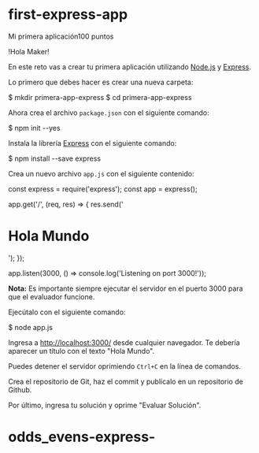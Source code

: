 # first-express-app

Mi primera aplicación100 puntos

!Hola Maker!

En este reto vas a crear tu primera aplicación utilizando [Node.js](https://nodejs.org/) y [Express](https://expressjs.com/).

Lo primero que debes hacer es crear una nueva carpeta:

$ mkdir primera-app-express
$ cd primera-app-express

Ahora crea el archivo `package.json` con el siguiente comando:

$ npm init --yes

Instala la librería [Express](https://expressjs.com/) con el siguiente comando:

$ npm install --save express

Crea un nuevo archivo `app.js` con el siguiente contenido:

const express = require('express');
const app = express();

app.get('/', (req, res) => {
  res.send('<h1>Hola Mundo</h1>');
});

app.listen(3000, () => console.log('Listening on port 3000!'));

**Nota:** Es importante siempre ejecutar el servidor en el puerto 3000 para que el evaluador funcione.

Ejecútalo con el siguiente comando:

$ node app.js

Ingresa a <http://localhost:3000/> desde cualquier navegador. Te debería aparecer un título con el texto "Hola Mundo".

Puedes detener el servidor oprimiendo `Ctrl+C` en la línea de comandos.

Crea el repositorio de Git, haz el commit y publícalo en un repositorio de Github.

Por último, ingresa tu solución y oprime "Evaluar Solución".
# odds_evens-express-
